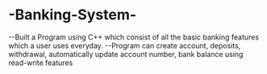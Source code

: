 # -Banking-System-
--Built a Program using C++ which consist of all the basic banking features which a user uses everyday. --Program can create account, deposits, withdrawal, automatically update account number, bank balance using read-write features
